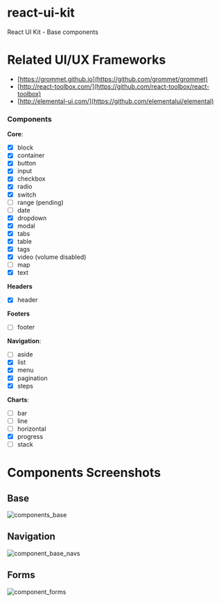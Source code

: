# react-ui-kit
React UI Kit - Base components

# Related UI/UX Frameworks
- [https://grommet.github.io](https://github.com/grommet/grommet)
- [http://react-toolbox.com/](https://github.com/react-toolbox/react-toolbox)
- [http://elemental-ui.com/](https://github.com/elementalui/elemental)

### Components
**Core**:
- [x] block
- [x] container
- [x] button
- [x] input
- [x] checkbox
- [x] radio
- [x] switch
- [ ] range (pending)
- [ ] date
- [x] dropdown
- [x] modal
- [x] tabs
- [x] table
- [x] tags
- [x] video (volume disabled)
- [ ] map
- [x] text

**Headers**
- [x] header

**Footers**
- [ ] footer

**Navigation**:
- [ ] aside
- [x] list
- [x] menu
- [x] pagination
- [x] steps

**Charts**:
- [ ] bar
- [ ] line
- [ ] horizontal
- [x] progress
- [ ] stack

# Components Screenshots
## Base
![components_base](https://cloud.githubusercontent.com/assets/3584560/22686899/b1935016-ed2e-11e6-8475-16cb97568745.gif)

## Navigation
![component_base_navs](https://cloud.githubusercontent.com/assets/3584560/22686900/b1966cd8-ed2e-11e6-892e-58cb36bb491d.gif)

## Forms
![component_forms](https://cloud.githubusercontent.com/assets/3584560/22686898/b1933522-ed2e-11e6-8619-50db971c5171.gif)
